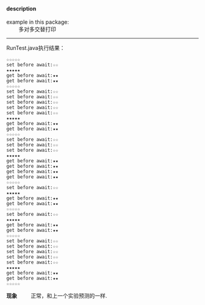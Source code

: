 #### description
example in this package:  
&emsp;&emsp; 多对多交替打印
	 
*** 
RunTest.java执行结果：
```
☆☆☆☆☆
set before await:☆☆
★★★★★
get before await:★★
get before await:★★
☆☆☆☆☆
set before await:☆☆
set before await:☆☆
set before await:☆☆
set before await:☆☆
set before await:☆☆
★★★★★
get before await:★★
get before await:★★
☆☆☆☆☆
set before await:☆☆
set before await:☆☆
set before await:☆☆
★★★★★
get before await:★★
get before await:★★
get before await:★★
get before await:★★
☆☆☆☆☆
set before await:☆☆
★★★★★
get before await:★★
get before await:★★
☆☆☆☆☆
set before await:☆☆
★★★★★
get before await:★★
get before await:★★
☆☆☆☆☆
set before await:☆☆
set before await:☆☆
set before await:☆☆
set before await:☆☆
set before await:☆☆
★★★★★
get before await:★★
get before await:★★
☆☆☆☆☆
```
**现象**
&emsp;&emsp; 正常，和上一个实验预测的一样.




